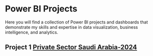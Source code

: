 # Power BI Projects
Here you will find a collection of Power BI projects and dashboards that demonstrate my skills and expertise in data visualization, business intelligence, and analytics.






## Project 1 [Private Sector Saudi Arabia-2024](https://github.com/Malik-Almalki/Private-Sector-Saudi-Arabia-2024/blob/a3bc0dea297ecbdda54637f40f384e57abc629bd/README.md)
